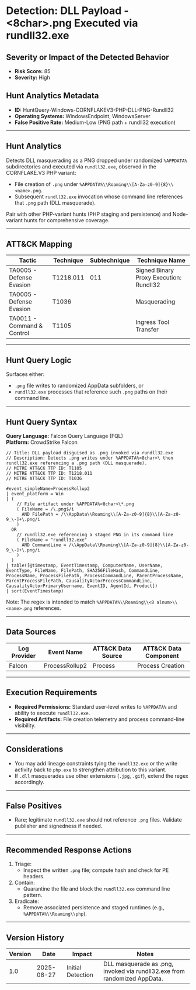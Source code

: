# Detection: DLL Payload - <8char>.png Executed via rundll32.exe

## Severity or Impact of the Detected Behavior
- **Risk Score:** 85
- **Severity:** High

## Hunt Analytics Metadata
- **ID:** HuntQuery-Windows-CORNFLAKEV3-PHP-DLL-PNG-Rundll32
- **Operating Systems:** WindowsEndpoint, WindowsServer
- **False Positive Rate:** Medium-Low (PNG path + rundll32 execution)

---

## Hunt Analytics
Detects DLL masquerading as a PNG dropped under randomized `%APPDATA%` subdirectories and executed via `rundll32.exe`, observed in the CORNFLAKE.V3 PHP variant:

- File creation of `.png` under `%APPDATA%\\Roaming\\[A-Za-z0-9]{8}\\<name>.png`.
- Subsequent `rundll32.exe` invocation whose command line references that `.png` path (DLL masquerade).

Pair with other PHP-variant hunts (PHP staging and persistence) and Node-variant hunts for comprehensive coverage.

---

## ATT&CK Mapping

| Tactic                     | Technique  | Subtechnique | Technique Name                                  |
|---------------------------|------------|--------------|-------------------------------------------------|
| TA0005 - Defense Evasion  | T1218.011  | 011          | Signed Binary Proxy Execution: Rundll32         |
| TA0005 - Defense Evasion  | T1036      |              | Masquerading                                    |
| TA0011 - Command & Control| T1105      |              | Ingress Tool Transfer                           |

---

## Hunt Query Logic
Surfaces either:
- `.png` file writes to randomized AppData subfolders, or
- `rundll32.exe` processes that reference such `.png` paths on their command line.

---

## Hunt Query Syntax

**Query Language:** Falcon Query Language (FQL)  
**Platform:** CrowdStrike Falcon

```fql
// Title: DLL payload disguised as .png invoked via rundll32.exe
// Description: Detects .png writes under %APPDATA%<8char>\ then rundll32.exe referencing a .png path (DLL masquerade).
// MITRE ATT&CK TTP ID: T1105
// MITRE ATT&CK TTP ID: T1218.011
// MITRE ATT&CK TTP ID: T1036

#event_simpleName=ProcessRollup2
| event_platform = Win
| (
    // File artifact under %APPDATA%<8char>\*.png
    ( FileName = /\.png$/i
      AND FilePath = /\\AppData\\Roaming\\[A-Za-z0-9]{8}\\[A-Za-z0-9_\-]+\.png/i
    )
  OR
    // rundll32.exe referencing a staged PNG in its command line
    ( FileName = "rundll32.exe"
      AND CommandLine = /\\AppData\\Roaming\\[A-Za-z0-9]{8}\\[A-Za-z0-9_\-]+\.png/i
    )
  )
| table([@timestamp, EventTimestamp, ComputerName, UserName, EventType, FileName, FilePath, SHA256FileHash, CommandLine, ProcessName, ProcessFilePath, ProcessCommandLine, ParentProcessName, ParentProcessFilePath, CausalityActorProcessCommandLine, CausalityActorPrimaryUsername, EventID, AgentId, Product])
| sort(EventTimestamp)   
```

Note: The regex is intended to match `%APPDATA%\\Roaming\\<8 alnum>\\<name>.png` references.

---

## Data Sources

| Log Provider | Event Name                | ATT&CK Data Source | ATT&CK Data Component |
|--------------|--------------------------|--------------------|-----------------------|
| Falcon       | ProcessRollup2           | Process            | Process Creation      |

---

## Execution Requirements
- **Required Permissions:** Standard user-level writes to `%APPDATA%` and ability to execute `rundll32.exe`.
- **Required Artifacts:** File creation telemetry and process command-line visibility.

---

## Considerations
- You may add lineage constraints tying the `rundll32.exe` or the write activity back to `php.exe` to strengthen attribution to this variant.
- If `.dll` masquerades use other extensions (`.jpg`, `.gif`), extend the regex accordingly.

---

## False Positives
- Rare; legitimate `rundll32.exe` should not reference `.png` files. Validate publisher and signedness if needed.

---

## Recommended Response Actions
1) Triage:
   - Inspect the written `.png` file; compute hash and check for PE headers.
2) Contain:
   - Quarantine the file and block the `rundll32.exe` command line pattern.
3) Eradicate:
   - Remove associated persistence and staged runtimes (e.g., `%APPDATA%\\Roaming\\php`).

---

## Version History

| Version | Date       | Impact              | Notes                                                                       |
|---------|------------|---------------------|-----------------------------------------------------------------------------|
| 1.0     | 2025-08-27 | Initial Detection   | DLL masquerade as .png, invoked via rundll32.exe from randomized AppData.  |
